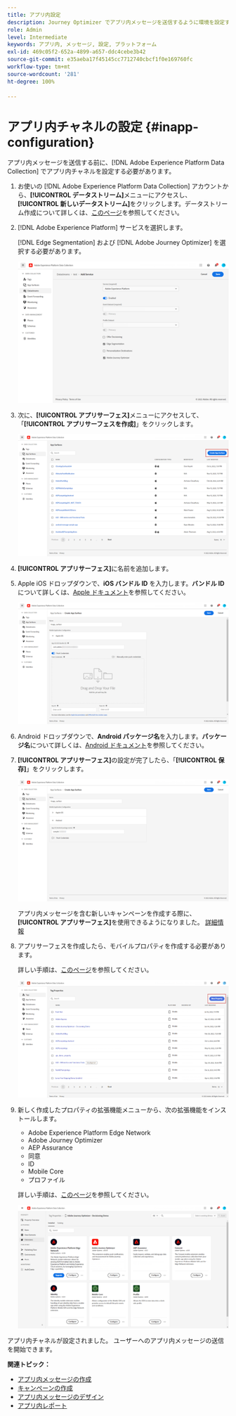 ```yaml
---
title: アプリ内設定
description: Journey Optimizer でアプリ内メッセージを送信するように環境を設定する方法を学ぶ
role: Admin
level: Intermediate
keywords: アプリ内, メッセージ, 設定, プラットフォーム
exl-id: 469c05f2-652a-4899-a657-ddc4cebe3b42
source-git-commit: e35aeba17f45145cc7712740cbcf1f0e169760fc
workflow-type: tm+mt
source-wordcount: '281'
ht-degree: 100%

---
```


# アプリ内チャネルの設定 {#inapp-configuration}

アプリ内メッセージを送信する前に、[!DNL Adobe Experience Platform Data Collection] でアプリ内チャネルを設定する必要があります。

1. お使いの [!DNL Adobe Experience Platform Data Collection] アカウントから、**[!UICONTROL データストリーム]**&#x200B;メニューにアクセスし、**[!UICONTROL 新しいデータストリーム]**&#x200B;をクリックします。データストリーム作成について詳しくは、[このページ](https://aep-sdks.gitbook.io/docs/getting-started/configure-datastreams)を参照してください。

1. [!DNL Adobe Experience Platform] サービスを選択します。 

   [!DNL Edge Segmentation] および [!DNL Adobe Journey Optimizer] を選択する必要があります。

   ![](assets/inapp_config_6.png)

1. 次に、**[!UICONTROL アプリサーフェス]**&#x200B;メニューにアクセスして、「**[!UICONTROL アプリサーフェスを作成]**」をクリックします。

   ![](assets/inapp_config_1.png)

1. **[!UICONTROL アプリサーフェス]**&#x200B;に名前を追加します。

1. Apple iOS ドロップダウンで、**iOS バンドル ID** を入力します。**バンドル ID** について詳しくは、[Apple ドキュメント](https://developer.apple.com/documentation/appstoreconnectapi/bundle_ids)を参照してください。

   ![](assets/inapp_config_2.png)

1. Android ドロップダウンで、**Android パッケージ名**&#x200B;を入力します。**パッケージ名**&#x200B;について詳しくは、[Android ドキュメント](https://support.google.com/admob/answer/9972781?hl=ja#:~:text=The%20package%20name%20of%20an,supported%20third%2Dparty%20Android%20stores)を参照してください。

1. **[!UICONTROL アプリサーフェス]**&#x200B;の設定が完了したら、「**[!UICONTROL 保存]**」をクリックします。

   ![](assets/inapp_config_3.png)

   アプリ内メッセージを含む新しいキャンペーンを作成する際に、**[!UICONTROL アプリサーフェス]**&#x200B;を使用できるようになりました。 [詳細情報](create-in-app.md)

1. アプリサーフェスを作成したら、モバイルプロパティを作成する必要があります。

   詳しい手順は、[このページ](https://experienceleague.adobe.com/docs/experience-platform/tags/admin/companies-and-properties.html?lang=ja#for-mobile)を参照してください。

   ![](assets/inapp_config_4.png)

1. 新しく作成したプロパティの拡張機能メニューから、次の拡張機能をインストールします。

   * Adobe Experience Platform Edge Network
   * Adobe Journey Optimizer
   * AEP Assurance
   * 同意
   * ID
   * Mobile Core
   * プロファイル

   詳しい手順は、[このページ](https://experienceleague.adobe.com/docs/experience-platform/tags/ui/extensions/overview.html?lang=ja#add-a-new-extension)を参照してください。

   ![](assets/inapp_config_5.png)

アプリ内チャネルが設定されました。 ユーザーへのアプリ内メッセージの送信を開始できます。

**関連トピック：**

* [アプリ内メッセージの作成 ](create-in-app.md)
* [キャンペーンの作成](../campaigns/create-campaign.md)
* [アプリ内メッセージのデザイン](design-in-app.md)
* [アプリ内レポート](../reports/campaign-global-report.md#inapp-report)
